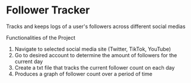 # Follower Tracker
Tracks and keeps logs of a user's followers across different social medias

Functionalities of the Project
1. Navigate to selected social media site (Twitter, TikTok, YouTube)
2. Go to desired account to determine the amount of followers for the current day
3. Create a txt file that tracks the current follower count on each day
4. Produces a graph of follower count over a period of time
